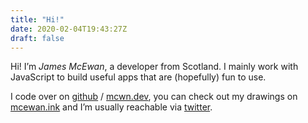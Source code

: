 ```yaml
---
title: "Hi!"
date: 2020-02-04T19:43:27Z
draft: false
---
```


Hi! I’m _James McEwan_, a developer from Scotland. I mainly work
with JavaScript to build useful apps that are (hopefully) fun to use.

I code over on [github](https://github.com/jamesmcewan) / [mcwn.dev](https://mcwn.dev), you
can check out my drawings on [mcewan.ink](https://mcewan.ink) and I’m usually reachable via
[twitter](https://twitter.com/mce).
